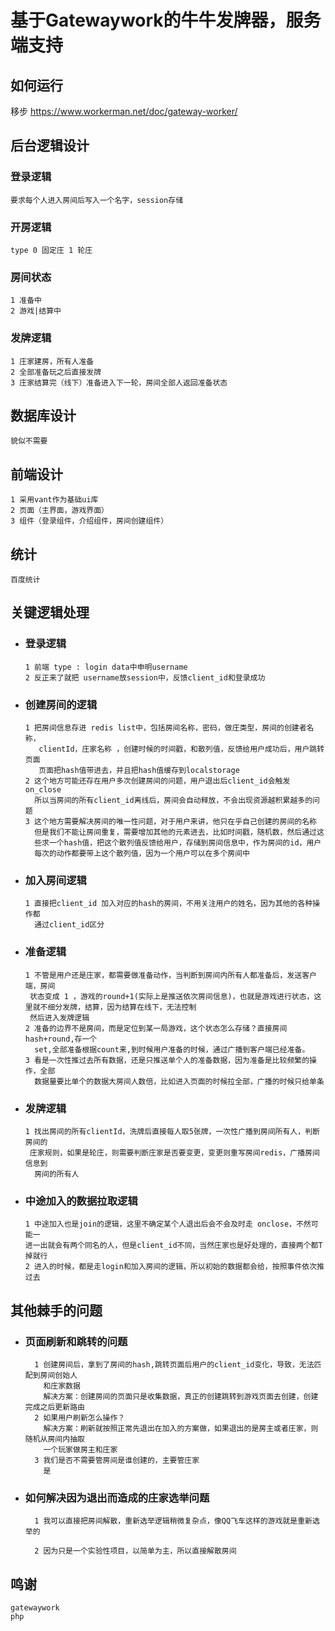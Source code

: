 # 基于Gatewaywork的牛牛发牌器，服务端支持


## 如何运行
移步 https://www.workerman.net/doc/gateway-worker/

## 后台逻辑设计

### 登录逻辑

    要求每个人进入房间后写入一个名字，session存储

### 开房逻辑

    type 0 固定庄 1 轮庄


### 房间状态
    1 准备中
    2 游戏|结算中    

### 发牌逻辑

    1 庄家建房，所有人准备
    2 全部准备玩之后直接发牌
    3 庄家结算完（线下）准备进入下一轮，房间全部人返回准备状态

## 数据库设计

    貌似不需要

## 前端设计

    1 采用vant作为基础ui库
    2 页面（主界面，游戏界面）
    3 组件（登录组件，介绍组件，房间创建组件）

## 统计

    百度统计

## 关键逻辑处理

- ### 登录逻辑
    ```
    1 前端 type : login data中申明username
    2 反正来了就把 username放session中，反馈client_id和登录成功
    ```
- ### 创建房间的逻辑
    ```
    1 把房间信息存进 redis list中，包括房间名称，密码，做庄类型，房间的创建者名称，
       clientId，庄家名称 ，创建时候的时间戳，和散列值，反馈给用户成功后，用户跳转页面
       页面把hash值带进去，并且把hash值缓存到localstorage
    2 这个地方可能还存在用户多次创建房间的问题，用户退出后client_id会触发on_close
      所以当房间的所有client_id离线后，房间会自动释放，不会出现资源越积累越多的问题
    3 这个地方需要解决房间的唯一性问题，对于用户来讲，他只在乎自己创建的房间的名称
      但是我们不能让房间重复，需要增加其他的元素进去，比如时间戳，随机数，然后通过这
      些求一个hash值，把这个散列值反馈给用户，存储到房间信息中，作为房间的id，用户
      每次的动作都要带上这个散列值，因为一个用户可以在多个房间中
  
    ```
- ### 加入房间逻辑
    ```
    1 直接把client_id 加入对应的hash的房间，不用关注用户的姓名，因为其他的各种操作都
      通过client_id区分
    ```
- ### 准备逻辑
   ```
   1 不管是用户还是庄家，都需要做准备动作，当判断到房间内所有人都准备后，发送客户端，房间
    状态变成 1 ，游戏的round+1(实际上是推送依次房间信息)，也就是游戏进行状态，这里就不细分发牌，结算，因为结算在线下，无法控制
    然后进入发牌逻辑
   2 准备的边界不是房间，而是定位到某一局游戏，这个状态怎么存储？直接房间hash+round,存一个
     set,全部准备根据count来,到时候用户准备的时候，通过广播到客户端已经准备。
   3 看是一次性推过去所有数据，还是只推送单个人的准备数据，因为准备是比较频繁的操作，全部
     数据量要比单个的数据大房间人数倍，比如进入页面的时候拉全部，广播的时候只给单条
   ```
- ### 发牌逻辑
    ```
    1 找出房间的所有clientId，洗牌后直接每人取5张牌，一次性广播到房间所有人，判断房间的
     庄家规则，如果是轮庄，则需要判断庄家是否要变更，变更则重写房间redis，广播房间信息到
      房间的所有人
    ```

- ### 中途加入的数据拉取逻辑
    ```
    1 中途加入也是join的逻辑，这里不确定某个人退出后会不会及时走 onclose，不然可能一
    进一出就会有两个同名的人，但是client_id不同，当然庄家也是好处理的，直接两个都T掉就行
    2 进入的时候，都是走login和加入房间的逻辑，所以初始的数据都会给，按照事件依次推过去
    ```

## 其他棘手的问题

- ### 页面刷新和跳转的问题
  ```
    1 创建房间后，拿到了房间的hash,跳转页面后用户的client_id变化，导致，无法匹配到房间创始人
      和庄家数据
      解决方案：创建房间的页面只是收集数据，真正的创建跳转到游戏页面去创建，创建完成之后更新路由
    2 如果用户刷新怎么操作？
      解决方案：刷新就按照正常先退出在加入的方案做，如果退出的是房主或者庄家，则随机从房间内抽取
      一个玩家做房主和庄家
    3 我们是否不需要管房间是谁创建的，主要管庄家
      是
  ```
- ### 如何解决因为退出而造成的庄家选举问题
  ```
    1 我可以直接把房间解散，重新选举逻辑稍微复杂点，像QQ飞车这样的游戏就是重新选举的
  
    2 因为只是一个实验性项目，以简单为主，所以直接解散房间
  ```

## 鸣谢
  ```
  gatewaywork
  php
  ```